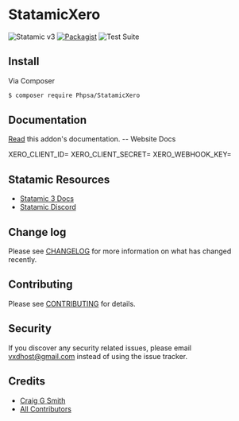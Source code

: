 # StatamicXero

![Statamic v3](https://img.shields.io/badge/Statamic-3.0+-FF269E)
[![Packagist](https://img.shields.io/packagist/v/Phpsa/StatamicXero)](https://)
![Test Suite](https://github.com/Phpsa/StatamicXero/workflows/Tests/badge.svg)

## Install

Via Composer

```bash
$ composer require Phpsa/StatamicXero
```

## Documentation

[Read](./DOCUMENTATION.md) this addon's documentation. -- Website Docs

XERO_CLIENT_ID=
XERO_CLIENT_SECRET=
XERO_WEBHOOK_KEY=

## Statamic Resources

-   [Statamic 3 Docs](https://statamic.dev)
-   [Statamic Discord](https://statamic.com/discord)

## Change log

Please see [CHANGELOG](CHANGELOG.md) for more information on what has changed recently.

## Contributing

Please see [CONTRIBUTING](CONTRIBUTING.md) for details.

## Security

If you discover any security related issues, please email vxdhost@gmail.com instead of using the issue tracker.

## Credits

-   [Craig G Smith](https://github.com/phpsa)
-   [All Contributors](../../contributors)
